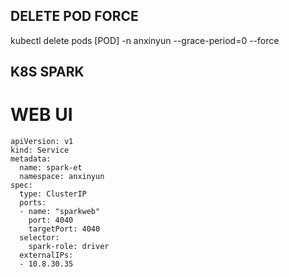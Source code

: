 ## DELETE POD FORCE
kubectl delete pods [POD] -n anxinyun --grace-period=0 --force

## K8S SPARK
# WEB UI
	apiVersion: v1
	kind: Service
	metadata:
	  name: spark-et
	  namespace: anxinyun
	spec:
	  type: ClusterIP
	  ports:
	  - name: "sparkweb"
		port: 4040
		targetPort: 4040
	  selector:
		spark-role: driver
	  externalIPs:
	  - 10.8.30.35
